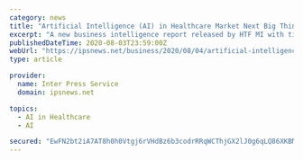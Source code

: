 ```yaml
---
category: news
title: "Artificial Intelligence (AI) in Healthcare Market Next Big Thing | Major Giants Intel, Nvidia, Google"
excerpt: "A new business intelligence report released by HTF MI with title “Global Artificial Intelligence (AI) in Healthcare Market Insights, Forecast to 2025” is designed covering micro level of analysis by manufacturers and key business segments. TheGlobal ..."
publishedDateTime: 2020-08-03T23:59:00Z
webUrl: "https://ipsnews.net/business/2020/08/04/artificial-intelligence-ai-in-healthcare-market-next-big-thing-major-giants-intel-nvidia-google/"
type: article

provider:
  name: Inter Press Service
  domain: ipsnews.net

topics:
  - AI in Healthcare
  - AI

secured: "EwFN2bt2iA7AT8h0h0Vtgj6rVHdBz6b3codrRRqWCThjGX2lJ0g6qLQ86XKBMp0e6M/j8nC/QX9GjhBezPICtfTvEGnwnyr/FK7BObiReO0uXUUj6QjK/06IfNFFNw6Try2XKZlC33d2c847Y+YjwLAOr37r0gV3a/N3OeJIFOle+UFseqmR0hFfFdq4ouz/JMv0fx7aHPzC9qNLPslaxPTm+Jc+vhtY455FrNaz1PpBof2xenQDegGeze2h1SXXEfydd3D6hFA/TKxdbXtrIEe5Pwd0wPLgTRzx68VTWOawlqtLVGs8a8nf4QwC7OrIcLRsefhWluTdku3m8l74fQ==;jqgbXYvYwVrszgsERcH2aQ=="
---
```


